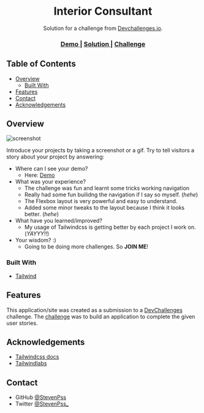 <!-- Please update value in the {}  -->

<h1 align="center">Interior Consultant</h1>

<div align="center">
   Solution for a challenge from  <a href="http://devchallenges.io" target="_blank">Devchallenges.io</a>.
</div>

<div align="center">
  <h3>
    <a href="https://interior-consultant-915e3.web.app/">
      Demo
    </a>
    <span> | </span>
    <a href="">
      Solution
    </a>
    <span> | </span>
    <a href="https://devchallenges.io/challenges/wBunSb7FPrIepJZAg0sY">
      Challenge
    </a>
  </h3>
</div>

<!-- TABLE OF CONTENTS -->

## Table of Contents

- [Overview](#overview)
  - [Built With](#built-with)
- [Features](#features)
- [Contact](#contact)
- [Acknowledgements](#acknowledgements)

<!-- OVERVIEW -->

## Overview

![screenshot]()

Introduce your projects by taking a screenshot or a gif. Try to tell visitors a story about your project by answering:

- Where can I see your demo?
   * Here: [Demo](https://interior-consultant-915e3.web.app/)
- What was your experience?
   * The challenge was fun and learnt some tricks working navigation
   * Really had some fun builidng the navigation if I say so myself. (*hehe*)
   * The Flexbox layout is very powerful and easy to understand.
   * Added some minor tweaks to the layout because I think it looks better. (*hehe*)
- What have you learned/improved?
   * My usage of Tailwindcss is getting better by each project I work on. (*YAYYY!!*)
- Your wisdom? :)
   * Going to be doing more challenges. So **JOIN ME**!

### Built With

<!-- This section should list any major frameworks that you built your project using. Here are a few examples.-->

- [Tailwind](https://tailwindcss.com/)

## Features

<!-- List the features of your application or follow the template. Don't share the figma file here :) -->

This application/site was created as a submission to a [DevChallenges](https://devchallenges.io/challenges) challenge. The [challenge](https://devchallenges.io/challenges/wBunSb7FPrIepJZAg0sY) was to build an application to complete the given user stories.


## Acknowledgements

<!-- This section should list any articles or add-ons/plugins that helps you to complete the project. This is optional but it will help you in the future. For exmpale -->

- [Tailwindcss docs](https://tailwindcss.com/docs)
- [Tailwindlabs](https://github.com/tailwindlabs/designing-with-tailwindcss/tree/master/03-building-a-responsive-navbar)

## Contact

- GitHub [@StevenPss](https://github.com/StevenPss)
- Twitter [@StevenPss_](https://twitter.com/StevenPss_)
